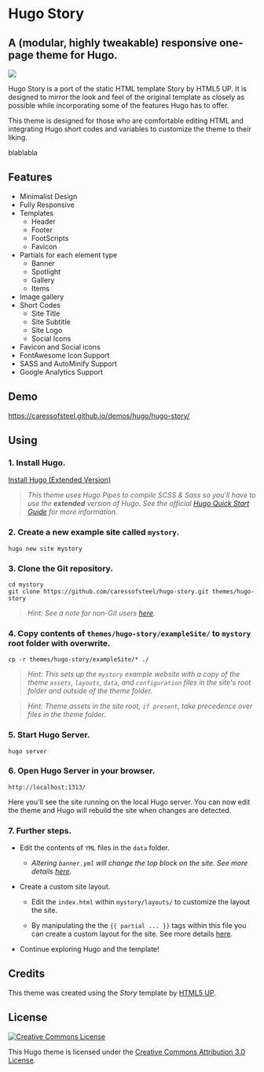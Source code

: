 # Hugo Story
## A (modular, highly tweakable) responsive one-page theme for Hugo.

![](images/device-screenshots.png)

Hugo Story is a port of the static HTML template Story by HTML5 UP. It is designed to mirror the look and feel of the original template as closely as possible while incorporating some of the features Hugo has to offer.

This theme is designed for those who are comfortable editing HTML and integrating Hugo short codes and variables to customize the theme to their liking.

blablabla

## Features

- Minimalist Design
- Fully Responsive
- Templates
  - Header
  - Footer
  - FootScripts
  - Favicon
- Partials for each element type
  - Banner
  - Spotlight
  - Gallery
  - Items
- Image gallery
- Short Codes
  - Site Title
  - Site Subtitle
  - Site Logo
  - Social Icons
- Favicon and Social icons
- FontAwesome Icon Support
- SASS and AutoMinify Support
- Google Analytics Support

## Demo
https://caressofsteel.github.io/demos/hugo/hugo-story/

## Using
### 1. Install Hugo.

[Install Hugo (Extended Version)](https://gohugo.io/overview/installing/)
    
> _This theme uses Hugo Pipes to compile SCSS & Sass so you'll have to use the **extended** version of Hugo. See the official [Hugo Quick Start Guide](https://gohugo.io/getting-started/quick-start/) for more information._
### 2. Create a new example site called `mystory`.

``` 
hugo new site mystory
```
### 3. Clone the Git repository.

```
cd mystory
git clone https://github.com/caressofsteel/hugo-story.git themes/hugo-story
```

> _Hint: See a note for non-Git users [here](https://gohugo.io/getting-started/quick-start/#step-3-add-a-theme)._
### 4. Copy contents of `themes/hugo-story/exampleSite/` to `mystory` root folder with overwrite.
```
cp -r themes/hugo-story/exampleSite/* ./
```
> _Hint: This sets up the `mystory` example website with a copy of the theme `assets`, `layouts`, `data`, and `configuration` files in the site's root folder and outside of the theme folder._

> _Hint: Theme assets in the site root, `if present`, take precedence over files in the theme folder._
> 
### 5. Start Hugo Server.
```
hugo server
```
### 6. Open Hugo Server in your browser.
```
http://localhost:1313/
```
Here you'll see the site running on the local Hugo server. You can now edit the theme and Hugo will rebuild the site when changes are detected.

### 7. Further steps.

- Edit the contents of `YML` files in the `data` folder. 
  - _Altering `banner.yml` will change the top block on the site. See more details [here](https://gohugo.io/templates/data-templates/)._

- Create a custom site layout.
  - Edit the `index.html` within `mystory/layouts/` to customize the layout the site.

  - By manipulating the the `{{ partial ... }}` tags within this file you can create a custom layout for the site. See more details [here](https://gohugo.io/templates/partials/).

- Continue exploring Hugo and the template!
## Credits

This theme was created using the _Story_ template by [HTML5 UP](https://html5up.net/uploads/demos/story/).

## License

<a rel="license" href="http://creativecommons.org/licenses/by/3.0/" class="license-button"><img alt="Creative Commons License" style="border-width:0" src="https://i.creativecommons.org/l/by/3.0/88x31.png"></a>

This Hugo theme is licensed under the [Creative Commons Attribution 3.0 License](LICENSE).

